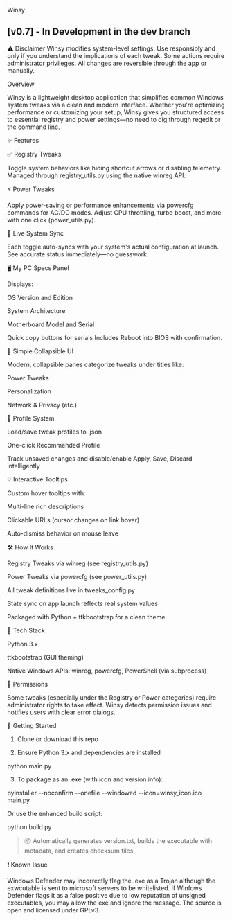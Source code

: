 Winsy

## [v0.7] - In Development in the dev branch

⚠️ Disclaimer
Winsy modifies system-level settings. Use responsibly and only if you understand the implications of each tweak. Some actions require administrator privileges. All changes are reversible through the app or manually.

Overview

Winsy is a lightweight desktop application that simplifies common Windows system tweaks via a clean and modern interface. Whether you're optimizing performance or customizing your setup, Winsy gives you structured access to essential registry and power settings—no need to dig through regedit or the command line.

✨ Features

✅ Registry Tweaks

Toggle system behaviors like hiding shortcut arrows or disabling telemetry. Managed through registry_utils.py using the native winreg API.

⚡ Power Tweaks

Apply power-saving or performance enhancements via powercfg commands for AC/DC modes. Adjust CPU throttling, turbo boost, and more with one click (power_utils.py).

🔄 Live System Sync

Each toggle auto-syncs with your system's actual configuration at launch. See accurate status immediately—no guesswork.

🖥️ My PC Specs Panel

Displays:

OS Version and Edition

System Architecture

Motherboard Model and Serial

Quick copy buttons for serials
Includes Reboot into BIOS with confirmation.


🧩 Simple Collapsible UI

Modern, collapsible panes categorize tweaks under titles like:

Power Tweaks

Personalization

Network & Privacy (etc.)


🔧 Profile System

Load/save tweak profiles to .json

One-click Recommended Profile

Track unsaved changes and disable/enable Apply, Save, Discard intelligently


💡 Interactive Tooltips

Custom hover tooltips with:

Multi-line rich descriptions

Clickable URLs (cursor changes on link hover)

Auto-dismiss behavior on mouse leave


🛠️ How It Works

Registry Tweaks via winreg (see registry_utils.py)

Power Tweaks via powercfg (see power_utils.py)

All tweak definitions live in tweaks_config.py

State sync on app launch reflects real system values

Packaged with Python + ttkbootstrap for a clean theme


🧪 Tech Stack

Python 3.x

ttkbootstrap (GUI theming)

Native Windows APIs: winreg, powercfg, PowerShell (via subprocess)


🔐 Permissions

Some tweaks (especially under the Registry or Power categories) require administrator rights to take effect. Winsy detects permission issues and notifies users with clear error dialogs.

🚀 Getting Started

1. Clone or download this repo

2. Ensure Python 3.x and dependencies are installed

python main.py

3. To package as an .exe (with icon and version info):

pyinstaller --noconfirm --onefile --windowed --icon=winsy_icon.ico main.py

Or use the enhanced build script:

python build.py

> 📦 Automatically generates version.txt, builds the executable with metadata, and creates checksum files.



❗ Known Issue

Windows Defender may incorrectly flag the .exe as a Trojan although the exwcutable is sent to microsoft servers to be whitelisted. If Winfows Defender flags it as a false positive due to low reputation of unsigned executables, you may allow the exe and ignore the message. The source is open and licensed under GPLv3.
